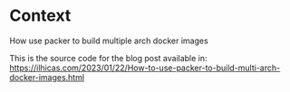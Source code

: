 
# Context
How use packer to build multiple arch docker images

This is the source code for the blog post available in:
https://ilhicas.com/2023/01/22/How-to-use-packer-to-build-multi-arch-docker-images.html

